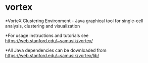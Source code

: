 # vortex
*VorteX Clustering Environment - Java graphical tool for single-cell analysis, clustering and visualization

*For usage instructions and tutorials see https://web.stanford.edu/~samusik/vortex/


*All Java dependencies can be downloaded from https://web.stanford.edu/~samusik/vortex/lib/
